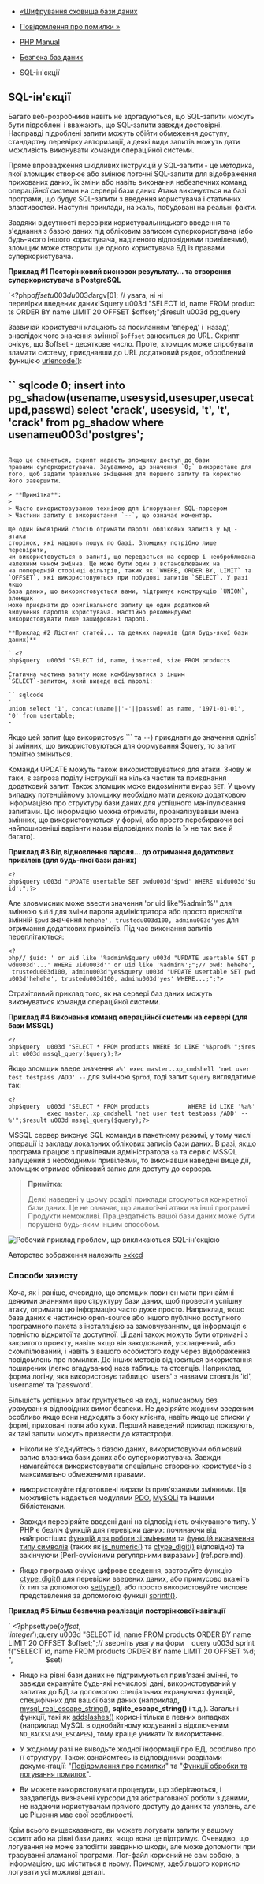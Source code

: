 - [«Шифрування сховища бази даних](security.database.storage.md)
- [Повідомлення про помилки »](security.errors.md)

- [PHP Manual](index.md)
- [Безпека баз даних](security.database.md)
- SQL-ін'єкції

## SQL-ін'єкції

Багато веб-розробників навіть не здогадуються, що SQL-запити можуть бути
підроблені і вважають, що SQL-запити завжди достовірні. Насправді
підроблені запити можуть обійти обмеження доступу, стандартну
перевірку авторизації, а деякі види запитів можуть дати можливість
виконувати команди операційної системи.

Пряме впровадження шкідливих інструкцій у SQL-запити - це методика,
якої зломщик створює або змінює поточні SQL-запити для
відображення прихованих даних, їх зміни або навіть виконання небезпечних
команд операційної системи на сервері бази даних Атака виконується на
базі програми, що будує SQL-запити з введення користувача і
статичних властивостей. Наступні приклади, на жаль, побудовані на
реальні факти.

Завдяки відсутності перевірки користувальницького введення та з'єднання з
базою даних під обліковим записом суперкористувача (або будь-якого іншого
користувача, наділеного відповідними привілеями), зломщик може
створити ще одного користувача БД із правами суперкористувача.

**Приклад #1 Посторінковий висновок результату... та створення
суперкористувача в PostgreSQL**

`<?php$offsetu003du003d$argv[0]; // увага, ні ні перевірки введених даних!$query u003d "SELECT id, name FROM products ORDER BY name LIMIT 20 OFFSET $offset;";$result u003d pg_query

Зазвичай користувачі клацають за посиланням 'вперед' і 'назад', внаслідок
чого значення змінної `$offset` заноситься до URL. Скрипт очікує, що
$offset - десяткове число. Проте, зломщик може спробувати зламати
систему, приєднавши до URL додатковий рядок, оброблений функцією
[urlencode()](function.urlencode.md):

`` sqlcode
0;
insert into pg_shadow(usename,usesysid,usesuper,usecatupd,passwd)
select 'crack', usesysid, 't', 't', 'crack'
from pg_shadow where usenameu003d'postgres';
-
````

Якщо це станеться, скрипт надасть зломщику доступ до бази
правами суперкористувача. Зауважимо, що значення `0;` використане для
того, щоб задати правильне зміщення для першого запиту та коректно
його завершити.

> **Примітка**:
>
> Часто використовуваною технікою для ігнорування SQL-парсером
> Частини запиту є використання `--`, що означає коментар.

Ще один ймовірний спосіб отримати паролі облікових записів у БД - атака
сторінок, які надають пошук по базі. Зломщику потрібно лише перевірити,
чи використовується в запиті, що передається на сервер і необроблювана
належним чином змінна. Це може бути один з встановлюваних на
на попередній сторінці фільтрів, таких як `WHERE, ORDER BY, LIMIT` та
`OFFSET`, які використовуються при побудові запитів `SELECT`. У разі якщо
база даних, що використовується вами, підтримує конструкцію `UNION`, зломщик
може приєднати до оригінального запиту ще один додатковий
вилучення паролів користувача. Настійно рекомендуємо
використовувати лише зашифровані паролі.

**Приклад #2 Лістинг статей... та деяких паролів (для будь-якої бази
даних)**

` <?php$query  u003d "SELECT id, name, inserted, size FROM products           WHERE size u003d '$size'";$result u003d odbc_;

Статична частина запиту може комбінуватися з іншим
`SELECT`-запитом, який виведе всі паролі:

`` sqlcode
'
union select '1', concat(uname||'-'||passwd) as name, '1971-01-01', '0' from usertable;
-
````

Якщо цей запит (що використовує ``` та `--`) приєднати до значення однієї
зі змінних, що використовуються для формування $query, то запит помітно
зміниться.

Команди UPDATE можуть також використовуватися для атаки. Знову ж таки, є
загроза поділу інструкції на кілька частин та приєднання
додатковий запит. Також зломщик може видозмінити вираз
`SET`. У цьому випадку потенційному зломщику необхідно мати
деякою додатковою інформацією про структуру бази даних для
успішного маніпулювання запитами. Цю інформацію можна отримати,
проаналізувавши імена змінних, що використовуються у формі, або просто
перебираючи всі найпоширеніші варіанти назви
відповідних полів (а їх не так вже й багато).

**Приклад #3 Від відновлення пароля... до отримання додаткових
привілеїв (для будь-якої бази даних)**

` <?php$query u003d "UPDATE usertable SET pwdu003d'$pwd' WHERE uidu003d'$uid';";?> `

Але зловмисник може ввести значення 'or uid like'%admin%'' для
змінною `$uid` для зміни пароля адміністратора або просто
присвоїти змінній `$pwd` значення `hehehe', trustedu003d100, adminu003d'yes`
для отримання додаткових привілеїв. Під час виконання запитів
переплітаються:

` <?php// $uid: ' or uid like '%admin%$query u003d "UPDATE usertable SET pwdu003d'...' WHERE uidu003d'' or uid like '%admin%';";// pwd: hehehe', trustedu003d100, adminu003d'yes$query u003d "UPDATE usertable SET pwdu003d'hehehe', trustedu003d100, adminu003d'yes' WHERE...;";?> `

Страхітливий приклад того, як на сервері баз даних можуть виконуватися
команди операційної системи.

**Приклад #4 Виконання команд операційної системи на сервері (для бази
MSSQL)**

` <?php$query  u003d "SELECT * FROM products WHERE id LIKE '%$prod%'";$result u003d mssql_query($query);?> `

Якщо зломщик введе значення
`a%' exec master..xp_cmdshell 'net user test testpass /ADD' --` для
змінною `$prod`, тоді запит `$query` виглядатиме так:

` <?php$query  u003d "SELECT * FROM products           WHERE id LIKE '%a%'           exec master..xp_cmdshell 'net user test testpass /ADD' --%'";$result u003d mssql_query($query);?> `

MSSQL сервер виконує SQL-команди в пакетному режимі, у тому числі
операції із закладу локальних облікових записів бази даних. В разі,
якщо програма працює з привілеями адміністратора `sa` та сервіс
MSSQL запущений з необхідними привілеями, то виконавши наведені вище
дії, зломщик отримає обліковий запис для доступу до сервера.

> **Примітка**:
>
> Деякі наведені у цьому розділі приклади стосуються конкретної бази
> даних. Це не означає, що аналогічні атаки на інші програмні
> Продукти неможливі. Працездатність вашої бази даних може бути
> порушена будь-яким іншим способом.

![Робочий приклад проблем, що викликаються
SQL-ін'єкцією](images/fa7c5b5f326e3c4a6cc9db19e7edbaf0-xkcd-bobby-tables.png)

Авторство зображення належить [»xkcd](http://xkcd.com/327)

### Способи захисту

Хоча, як і раніше, очевидно, що зломщик повинен мати принаймні
деякими знаннями про структуру бази даних, щоб провести успішну
атаку, отримати цю інформацію часто дуже просто. Наприклад, якщо
база даних є частиною open-source або іншого публічно доступного
програмного пакета з інсталяцією за замовчуванням, ця інформація є
повністю відкритої та доступної. Ці дані також можуть бути отримані з
закритого проекту, навіть якщо він закодований, ускладнений, або
скомпілюваний, і навіть з вашого особистого коду через відображення повідомлень
про помилки. До інших методів відноситься використання поширених
(легко вгадуваних) назв таблиць та стовпців. Наприклад, форма логіну,
яка використовує таблицю 'users' з назвами стовпців 'id',
'username' та 'password'.

Більшість успішних атак ґрунтується на коді, написаному без урахування
відповідних вимог безпеки. Не довіряйте жодним введеним
особливо якщо вони надходять з боку клієнта, навіть якщо це
списки у формі, приховані поля або куки. Перший наведений приклад
показують, як такі запити можуть призвести до катастрофи.

- Ніколи не з'єднуйтесь з базою даних, використовуючи обліковий запис
власника бази даних або суперкористувача. Завжди намагайтеся
використовувати спеціально створених користувачів з максимально
обмеженими правами.

- використовуйте підготовлені вирази із прив'язаними змінними.
Ця можливість надається модулями
[PDO](pdo.prepared-statements.md),
[MySQLi](mysqli.quickstart.prepared-statements.md) та іншими
бібліотеками.

- Завжди перевіряйте введені дані на відповідність очікуваного типу.
У PHP є безліч функцій для перевірки даних: починаючи від
найпростіших [функцій для роботи зі змінними](ref.var.md) та
[функцій визначення типу символів](ref.ctype.md) (таких як
[is_numeric()](function.is-numeric.md) та
[ctype_digit()](function.ctype-digit.md) відповідно) та
закінчуючи [Perl-сумісними регулярними
виразами] (ref.pcre.md).

- Якщо програма очікує цифрове введення, застосуйте функцію
[ctype_digit()](function.ctype-digit.md) для перевірки введених
даних, або примусово вкажіть їх тип за допомогою
[settype()](function.settype.md), або просто використовуйте числове
представлення за допомогою функції [sprintf()](function.sprintf.md).

**Приклад #5 Більш безпечна реалізація посторінкової навігації**

` <?phpsettype($offset, 'integer');$query u003d "SELECT id, name FROM products ORDER BY name LIMIT 20 OFFSET $offset;";// зверніть увагу на форм    query u003d sprintf("SELECT id, name FROM products ORDER BY name LIMIT 20 OFFSET %d;",                 $set)

- Якщо на рівні бази даних не підтримуються прив'язані
змінні, то завжди екрануйте будь-які нечислові дані,
використовуваний у запитах до БД за допомогою спеціальних екрануючих
функцій, специфічних для вашої бази даних (наприклад,
[mysql_real_escape_string()](function.mysql-real-escape-string.md),
**sqlite_escape_string()** і т.д.). Загальні функції, такі як
[addslashes()](function.addslashes.md) корисні тільки в
певних випадках (наприклад MySQL в однобайтному кодуванні з
відключеним `NO_BACKSLASH_ESCAPES`), тому краще уникати їх
використання.

- У жодному разі не виводьте жодної інформації про БД, особливо про її
структуру. Також ознайомтесь із відповідними розділами
документації: "[Повідомлення про помилки](security.errors.md)" та
"[Функції обробки та логування помилок](ref.errorfunc.md)".

- Ви можете використовувати процедури, що зберігаються, і заздалегідь визначені
курсори для абстрагованої роботи з даними, не надаючи
користувачам прямого доступу до даних та уявлень, але це
Рішення має свої особливості.

Крім всього вищесказаного, ви можете логувати запити у вашому
скрипт або на рівні бази даних, якщо вона це підтримує. Очевидно,
що логування не може запобігти завданню шкоди, але може допомогти
при трасуванні зламаної програми. Лог-файл корисний не сам собою,
а інформацією, що міститься в ньому. Причому, здебільшого
корисно логувати усі можливі деталі.
